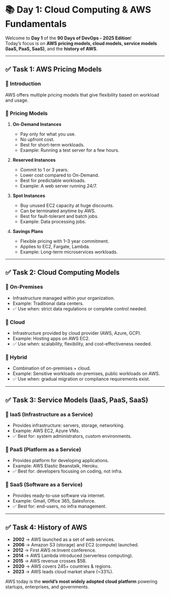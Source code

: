 # 📚 Day 1: Cloud Computing & AWS Fundamentals

Welcome to **Day 1** of the **90 Days of DevOps - 2025 Edition**!  
Today’s focus is on **AWS pricing models, cloud models, service models (IaaS, PaaS, SaaS)**, and the **history of AWS**.  

---

## ✅ Task 1: AWS Pricing Models

### 📌 Introduction
AWS offers multiple pricing models that give flexibility based on workload and usage.  

### 🔹 Pricing Models

1. **On-Demand Instances**  
   - Pay only for what you use.  
   - No upfront cost.  
   - Best for short-term workloads.  
   - Example: Running a test server for a few hours.  

2. **Reserved Instances**  
   - Commit to 1 or 3 years.  
   - Lower cost compared to On-Demand.  
   - Best for predictable workloads.  
   - Example: A web server running 24/7.  

3. **Spot Instances**  
   - Buy unused EC2 capacity at huge discounts.  
   - Can be terminated anytime by AWS.  
   - Best for fault-tolerant and batch jobs.  
   - Example: Data processing jobs.  

4. **Savings Plans**  
   - Flexible pricing with 1–3 year commitment.  
   - Applies to EC2, Fargate, Lambda.  
   - Example: Long-term microservices workloads.  

---

## ✅ Task 2: Cloud Computing Models

### 📌 On-Premises
- Infrastructure managed within your organization.  
- Example: Traditional data centers.  
- ✅ Use when: strict data regulations or complete control needed.  

### 📌 Cloud
- Infrastructure provided by cloud provider (AWS, Azure, GCP).  
- Example: Hosting apps on AWS EC2.  
- ✅ Use when: scalability, flexibility, and cost-effectiveness needed.  

### 📌 Hybrid
- Combination of on-premises + cloud.  
- Example: Sensitive workloads on-premises, public workloads on AWS.  
- ✅ Use when: gradual migration or compliance requirements exist.  

---

## ✅ Task 3: Service Models (IaaS, PaaS, SaaS)

### 🔹 IaaS (Infrastructure as a Service)
- Provides infrastructure: servers, storage, networking.  
- Example: AWS EC2, Azure VMs.  
- ✅ Best for: system administrators, custom environments.  

### 🔹 PaaS (Platform as a Service)
- Provides platform for developing applications.  
- Example: AWS Elastic Beanstalk, Heroku.  
- ✅ Best for: developers focusing on coding, not infra.  

### 🔹 SaaS (Software as a Service)
- Provides ready-to-use software via internet.  
- Example: Gmail, Office 365, Salesforce.  
- ✅ Best for: end-users, no infra management.  

---

## ✅ Task 4: History of AWS

- **2002** → AWS launched as a set of web services.  
- **2006** → Amazon S3 (storage) and EC2 (compute) launched.  
- **2012** → First AWS re:Invent conference.  
- **2014** → AWS Lambda introduced (serverless computing).  
- **2015** → AWS revenue crosses $5B.  
- **2020** → AWS covers 245+ countries & regions.  
- **2023** → AWS leads cloud market share (~33%).  

AWS today is the **world’s most widely adopted cloud platform** powering startups, enterprises, and governments.
